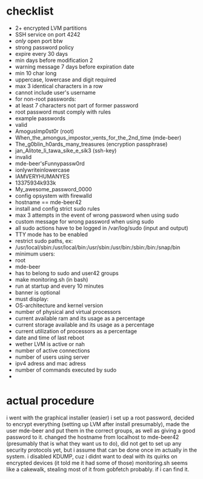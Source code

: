 # checklist

- 2+ encrypted LVM partitions
- SSH service on port 4242
 - *only* open port btw
- strong password policy
 - expire every 30 days
 - min days before modification 2
 - warning message 7 days before expiration date
 - min 10 char long
 - uppercase, lowercase and digit required
 - max 3 identical characters in a row
 - cannot include user's username
 - for non-root passwords:
  - at least 7 characters not part of former password
 - root password must comply with rules
 - example passwords
  - valid
   - AmogusImp0st0r (root)
   - When_the_amongus_impostor_vents_for_the_2nd_time (mde-beer)
   - The_g0blin_h0ards_many_treasures (encryption passphrase)
   - jan_Alitote_li_tawa_sike_e_sik3 (ssh-key)
  - invalid
   - mde-beer'sFunnypassw0rd
   - ionlywriteinlowercase
   - IAMVERYHUMANYES
   - 13375934k933k
   - My_awesome_password_0000
- config opsystem with firewalld
- hostname == mde-beer42
- install and config strict sudo rules
 - max 3 attempts in the event of wrong password when using sudo
 - custom message for wrong password when using sudo
 - all sudo actions have to be logged in /var/log/sudo (input and output)
 - TTY mode has to be enabled
 - restrict sudo paths, ex:
  - /usr/local/sbin:/usr/local/bin:/usr/sbin:/usr/bin:/sbin:/bin:/snap/bin
- minimum users:
 - root
 - mde-beer
  - has to belong to sudo and user42 groups
- make monitoring.sh (in bash)
 - run at startup and every 10 minutes
 - banner is optional
 - must display:
  - OS-architecture and kernel version
  - number of physical and virtual processors
  - current available ram and its usage as a percentage
  - current storage available and its usage as a percentage
  - current utilization of processors as a percentage
  - date and time of last reboot
  - wether LVM is active or nah
  - number of active connections
  - number of users using server
  - ipv4 adress and mac adress
  - number of commands executed by sudo
  -

# actual procedure
i went with the graphical installer (easier)
i set up a root password, decided to encrypt everything (setting up LVM after install presumably), made the user mde-beer and put them in the correct groups, as well as giving a good password to it. changed the hostname from localhost to mde-beer42 (presumably that is what they want us to do), did not get to set up any security protocols yet, but i assume that can be done once im actually in the system.
i disabled KDUMP, cuz i didnt want to deal with its quirks on encrypted devices (it told me it had some of those)
monitoring.sh seems like a cakewalk, stealing most of it from gobfetch probably. if i can find it.
